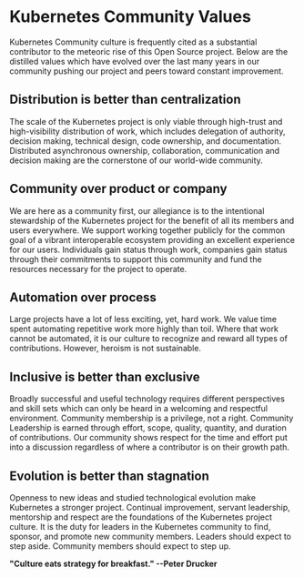 # Kubernetes Community Values

Kubernetes Community culture is frequently cited as a substantial contributor to the meteoric rise of this Open Source project.  Below are the distilled values which have evolved over the last many years in our community pushing our project and peers toward constant improvement.

## Distribution is better than centralization

The scale of the Kubernetes project is only viable through high-trust and high-visibility distribution of work, which includes delegation of authority, decision making, technical design, code ownership, and documentation.  Distributed asynchronous ownership, collaboration, communication and decision making are the cornerstone of our world-wide community.

## Community over product or company

We are here as a community first, our allegiance is to the intentional stewardship of the Kubernetes project for the benefit of all its members and users everywhere.  We support working together publicly for the common goal of a vibrant interoperable ecosystem providing an excellent experience for our users. Individuals gain status through work, companies gain status through their commitments to support this community and fund the resources necessary for the project  to operate.

## Automation over process

Large projects have a lot of less exciting, yet, hard work.  We value time spent automating repetitive work more highly than toil. Where that work cannot be automated, it is our culture to recognize and reward all types of contributions. However, heroism is not sustainable.

## Inclusive is better than exclusive

Broadly successful and useful technology requires different perspectives and skill sets which can only be heard in a welcoming and respectful environment.  Community membership is a privilege, not a right. Community Leadership is earned through effort, scope, quality, quantity, and duration of contributions. Our community shows respect for the time and effort put into a discussion regardless of where a contributor is on their growth path.

## Evolution is better than stagnation

Openness to new ideas and studied technological evolution make Kubernetes a stronger project.  Continual improvement, servant leadership, mentorship and respect are the foundations of the Kubernetes project culture. It is the duty for leaders in the Kubernetes community to find, sponsor, and promote new community members. Leaders should expect to step aside. Community members should expect to step up.

**"Culture eats strategy for breakfast."   --Peter Drucker** 


